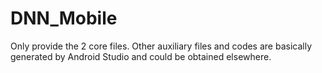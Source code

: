 # DNN_Mobile
Only provide the 2 core files.
Other auxiliary files and codes are basically generated by Android Studio and could be obtained elsewhere.

